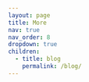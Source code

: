 ```yaml
---
layout: page
title: More
nav: true
nav_order: 8
dropdown: true
children:
  - title: blog
    permalink: /blog/
---
```

